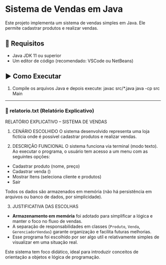 # Sistema de Vendas em Java

Este projeto implementa um sistema de vendas simples em Java. Ele permite cadastrar produtos e realizar vendas.

## 🔧 Requisitos

- Java JDK 11 ou superior
- Um editor de código (recomendado: VSCode ou NetBeans)

## ▶️ Como Executar

1. Compile os arquivos Java e depois execute:
javac src/*.java
java -cp src Main

 
---

### 📄 relatorio.txt (Relatório Explicativo)


RELATÓRIO EXPLICATIVO – SISTEMA DE VENDAS

1. CENÁRIO ESCOLHIDO
O sistema desenvolvido representa uma loja fictícia onde é possível cadastrar produtos e realizar vendas.

2. DESCRIÇÃO FUNCIONAL
O sistema funciona via terminal (modo texto). Ao executar o programa, o usuário tem acesso a um menu com as seguintes opções:

- Cadastrar produto (nome, preço)
- Cadastrar venda ()
- Mostrar Itens (seleciona cliente e produtos)
- Sair

Todos os dados são armazenados em memória (não há persistência em arquivos ou banco de dados, por simplicidade).

3. JUSTIFICATIVA DAS ESCOLHAS

- **Armazenamento em memória** foi adotado para simplificar a lógica e manter o foco no fluxo de vendas.
- A separação de responsabilidades em classes (`Produto`, `Venda`, `GerenciadorVendas`) garante organização e facilita futuras melhorias.
- Esse programa foi escolhido por ser algo utíl e relativamente simples de visualizar em uma situação real.

Este sistema tem foco didático, ideal para introduzir conceitos de orientação a objetos e lógica de programação.

